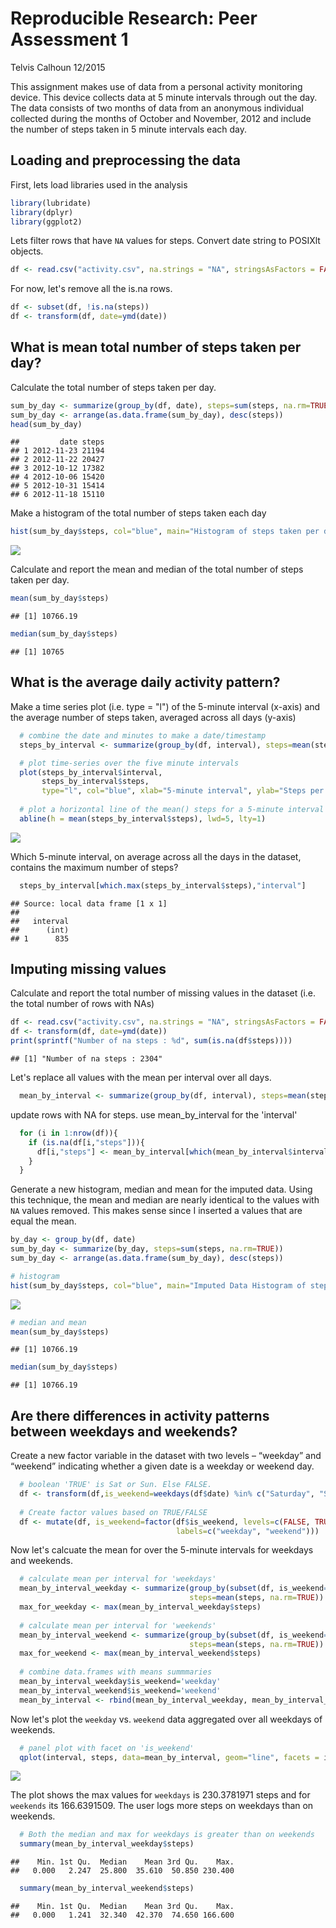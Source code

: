 # Reproducible Research: Peer Assessment 1

Telvis Calhoun 12/2015

This assignment makes use of data from a personal activity monitoring device. This device collects data at 5 minute intervals through out the day. The data consists of two months of data from an anonymous individual collected during the months of October and November, 2012 and include the number of steps taken in 5 minute intervals each day.

## Loading and preprocessing the data

First, lets load libraries used in the analysis


```r
library(lubridate)
library(dplyr)
library(ggplot2)
```

Lets filter rows that have `NA` values for steps. Convert date string to POSIXlt objects.


```r
df <- read.csv("activity.csv", na.strings = "NA", stringsAsFactors = FALSE)
```

For now, let's remove all the is.na rows.

```r
df <- subset(df, !is.na(steps))
df <- transform(df, date=ymd(date))
```


## What is mean total number of steps taken per day?

Calculate the total number of steps taken per day.


```r
sum_by_day <- summarize(group_by(df, date), steps=sum(steps, na.rm=TRUE))
sum_by_day <- arrange(as.data.frame(sum_by_day), desc(steps))
head(sum_by_day)
```

```
##         date steps
## 1 2012-11-23 21194
## 2 2012-11-22 20427
## 3 2012-10-12 17382
## 4 2012-10-06 15420
## 5 2012-10-31 15414
## 6 2012-11-18 15110
```

Make a histogram of the total number of steps taken each day


```r
hist(sum_by_day$steps, col="blue", main="Histogram of steps taken per day", xlab = "Steps")
```

![](PA1_template_files/figure-html/unnamed-chunk-5-1.png) 

Calculate and report the mean and median of the total number of steps taken per day.


```r
mean(sum_by_day$steps)
```

```
## [1] 10766.19
```

```r
median(sum_by_day$steps)
```

```
## [1] 10765
```


## What is the average daily activity pattern?
Make a time series plot (i.e. type = "l") of the 5-minute interval (x-axis) and the average number of steps taken, averaged across all days (y-axis)


```r
  # combine the date and minutes to make a date/timestamp
  steps_by_interval <- summarize(group_by(df, interval), steps=mean(steps, na.rm=TRUE))

  # plot time-series over the five minute intervals
  plot(steps_by_interval$interval, 
       steps_by_interval$steps, 
       type="l", col="blue", xlab="5-minute interval", ylab="Steps per 5 minute interval")
  
  # plot a horizontal line of the mean() steps for a 5-minute interval over all the days
  abline(h = mean(steps_by_interval$steps), lwd=5, lty=1)
```

![](PA1_template_files/figure-html/unnamed-chunk-7-1.png) 

Which 5-minute interval, on average across all the days in the dataset, contains the maximum number of steps?


```r
  steps_by_interval[which.max(steps_by_interval$steps),"interval"]
```

```
## Source: local data frame [1 x 1]
## 
##   interval
##      (int)
## 1      835
```

## Imputing missing values

Calculate and report the total number of missing values in the dataset (i.e. the total number of rows with NAs)


```r
df <- read.csv("activity.csv", na.strings = "NA", stringsAsFactors = FALSE)
df <- transform(df, date=ymd(date))
print(sprintf("Number of na steps : %d", sum(is.na(df$steps))))
```

```
## [1] "Number of na steps : 2304"
```
  
Let's replace all values with the mean per interval over all days. 

```r
  mean_by_interval <- summarize(group_by(df, interval), steps=mean(steps, na.rm=TRUE))
```
  
update rows with NA for steps. use mean_by_interval for the 'interval'

```r
  for (i in 1:nrow(df)){
    if (is.na(df[i,"steps"])){
      df[i,"steps"] <- mean_by_interval[which(mean_by_interval$interval==df[i,"interval"]), "steps"]
    }
  }
```

Generate a new histogram, median and mean for the imputed data. Using this technique, the mean and median are nearly identical to the values with `NA` values removed. This makes sense since I inserted a values that are equal the mean.


```r
by_day <- group_by(df, date)
sum_by_day <- summarize(by_day, steps=sum(steps, na.rm=TRUE))
sum_by_day <- arrange(as.data.frame(sum_by_day), desc(steps))

# histogram
hist(sum_by_day$steps, col="blue", main="Imputed Data Histogram of steps taken per day")
```

![](PA1_template_files/figure-html/unnamed-chunk-12-1.png) 

```r
# median and mean
mean(sum_by_day$steps)
```

```
## [1] 10766.19
```

```r
median(sum_by_day$steps)
```

```
## [1] 10766.19
```

## Are there differences in activity patterns between weekdays and weekends?

Create a new factor variable in the dataset with two levels – “weekday” and “weekend” indicating whether a given date is a weekday or weekend day.

```r
  # boolean 'TRUE' is Sat or Sun. Else FALSE.
  df <- transform(df,is_weekend=weekdays(df$date) %in% c("Saturday", "Sunday"))
  
  # Create factor values based on TRUE/FALSE
  df <- mutate(df, is_weekend=factor(df$is_weekend, levels=c(FALSE, TRUE), 
                                     labels=c("weekday", "weekend")))
```

Now let's calcuate the mean for over the 5-minute intervals for weekdays and weekends.  

```r
  # calculate mean per interval for 'weekdays'
  mean_by_interval_weekday <- summarize(group_by(subset(df, is_weekend=='weekday'), interval), 
                                        steps=mean(steps, na.rm=TRUE))
  max_for_weekday <- max(mean_by_interval_weekday$steps)
  
  # calculate mean per interval for 'weekends'
  mean_by_interval_weekend <- summarize(group_by(subset(df, is_weekend=='weekend'), interval), 
                                        steps=mean(steps, na.rm=TRUE))
  max_for_weekend <- max(mean_by_interval_weekend$steps)
  
  # combine data.frames with means summmaries
  mean_by_interval_weekday$is_weekend='weekday'
  mean_by_interval_weekend$is_weekend='weekend'
  mean_by_interval <- rbind(mean_by_interval_weekday, mean_by_interval_weekend)
```

Now let's plot the `weekday` vs. `weekend` data aggregated over all weekdays of weekends.


```r
  # panel plot with facet on 'is_weekend'
  qplot(interval, steps, data=mean_by_interval, geom="line", facets = is_weekend ~.)
```

![](PA1_template_files/figure-html/unnamed-chunk-15-1.png) 

The plot shows the max values for `weekdays` is 230.3781971 steps and for `weekends` its 166.6391509. The user logs more steps on weekdays than on weekends.


```r
  # Both the median and max for weekdays is greater than on weekends
  summary(mean_by_interval_weekday$steps)
```

```
##    Min. 1st Qu.  Median    Mean 3rd Qu.    Max. 
##   0.000   2.247  25.800  35.610  50.850 230.400
```

```r
  summary(mean_by_interval_weekend$steps)
```

```
##    Min. 1st Qu.  Median    Mean 3rd Qu.    Max. 
##   0.000   1.241  32.340  42.370  74.650 166.600
```
  
